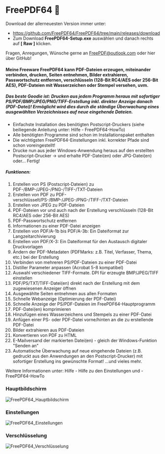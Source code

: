 # FreePDF64 👋

Download der allerneuesten Version immer unter: 
- https://github.com/FreePDF64/FreePDF64/tree/main/releases/download
- Zum Download **FreePDF64-Setup.exe** auswählen und danach rechts auf **[ Raw ]** klicken.

Fragen, Anregungen, Wünsche gerne an FreePDF@outlook.com oder hier über GitHub!
  
#### Meine Freeware FreePDF64 kann PDF-Dateien erzeugen, miteinander verbinden, drucken, Seiten entnehmen, Bilder extrahieren, Passwortschutz entfernen, verschlüsseln (128-Bit RC4/AES oder 256-Bit AES), PDF-Dateien mit Wasserzeichen oder Stempel versehen, uvm.

##### Das beste Goodie ist: Drucken aus jedem Programm heraus mit sofortiger PS/PDF/BMP/JPEG/PNG/TIFF-Erstellung inkl. direkter Anzeige danach (PDF-Datei)! Ermöglicht wird dies durch die ständige Überwachung eines ausgewählten Verzeichnisses auf neue eingehende Dateien.
- Einfachste Installation des benötigten Postscript-Druckers (siehe beiliegende Anleitung unter: Hilfe - FreePDF64-HowTo)
- Alle benötigten Programme sind schon im Installationspaket enthalten
- Die wichtigsten FreePDF64-Einstellungen inkl. korrekter Pfade sind schon voreingestellt!
- Drucke nun aus jeder Windows-Anwendung heraus auf den erstellten Postscript-Drucker -> und erhalte PDF-Datei(en) oder JPG-Datei(en) oder... Fertig!

##### Funktionen:
1. Erstellen von PS (Postscript-Dateien) zu PDF-/BMP-/JPEG-/PNG-/TIFF-/TXT-Dateien
2. Erstellen von PDF zu PDF-verschlüsselt/PS-/BMP-/JPEG-/PNG-/TIFF-/TXT-Dateien
3. Erstellen von JPEG zu PDF-Dateien
4. PDF-Dateien vor und auch nach der Erstellung verschlüsseln (128-Bit RC4/AES oder 256-Bit AES)
5. PDF-Passwortschutz entfernen
6. Informationen zu einer PDF-Datei anzeigen
7. Erstellen von PDF/A-1b bis PDF/A-3b: Ein Dateiformat zur Langzeitarchivierung
8. Erstellen von PDF/X-3: Ein Dateiformat für den Austausch digitaler Druckvorlagen
9. Ändern der PDF-Metadaten (PDFMarks: z.B. Titel, Verfasser, Thema, etc.) bei der Erstellung
10. Verbinden von mehreren PS/PDF-Dateien zu einer PDF-Datei
11. Distiller Parameter anpassen (Acrobat 5-8 kompatibel)
12. Auswahl verschiedener TIFF-Formate. DPI für erzeugte BMP/JPEG/TIFF einstellen
13. PDF/PS/TXT/TIFF-Datei(en) direkt nach der Erstellung mit dem zugewiesenen Anzeiger öffnen
14. Ausgewählte Seiten entnehmen aus allen Formaten
15. Schnelle Webanzeige (Optimierung der PDF-Datei)
16. Schnelle Anzeige der PS/PDF-Dateien im FreePDF64-Hauptprogramm
17. PDF-Datei(en) komprimieren
18. Hinzufügen eines Wasserzeichens und Stempels zu einer PDF-Datei
19. Anfügen einer PS- oder PDF-Datei vorne/hinten an die zu erstellende PDF-Datei
20. Bilder extrahieren aus PDF-Dateien
21. Konvertieren von PDF zu HTML
22. E-Mailversand der markierten Datei(en) - gleich der Windows-Funktion "Senden an"
23. Automatische Überwachung auf neue eingehende Dateien (z.B. gedruckt aus den Anwendungen an den Postscript-Drucker) mit sofortiger Erstellung ins gewünschte Format!
...und vieles mehr.


Weitere Informationen unter: Hilfe - Hilfe zu den Einstellungen und - FreePDF64-HowTo
<!--
**FreePDF64/FreePDF64** is a ✨ _special_ ✨ repository because its `README.md` (this file) appears on your GitHub profile.

Here are some ideas to get you started:

- 🔭 I’m currently working on ...
- 🌱 I’m currently learning ...
- 👯 I’m looking to collaborate on ...
- 🤔 I’m looking for help with ...
- 💬 Ask me about ...
- 📫 How to reach me: ...
- 😄 Pronouns: ...
- ⚡ Fun fact: ...
-->
### Hauptbildschirm
![FreePDF64_Hauptbildschirm](https://github.com/FreePDF64/FreePDF64/assets/38452654/a46d8f0d-5d96-4842-8699-47d4d802a56a)

### Einstellungen
![FreePDF64_Einstellungen](https://github.com/FreePDF64/FreePDF64/assets/38452654/adf814f3-bdd3-4203-8aa9-1cd0a5fa0910)

### Verschlüsselung
![FreePDF64_Verschlüsselung](https://github.com/FreePDF64/FreePDF64/assets/38452654/a3876550-5e96-4ec2-82de-19be0855b556)


